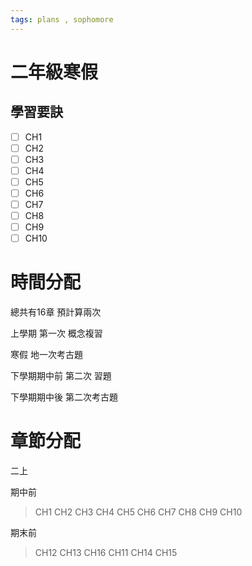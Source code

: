 ```yaml
---
tags: plans , sophomore
---
```

# 二年級寒假
## 學習要訣
- [ ] CH1
- [ ] CH2
- [ ] CH3
- [ ] CH4
- [ ] CH5
- [ ] CH6
- [ ] CH7
- [ ] CH8
- [ ] CH9
- [ ] CH10

# 時間分配
總共有16章
預計算兩次

上學期
第一次 概念複習

寒假 地一次考古題

下學期期中前
第二次 習題

下學期期中後
第二次考古題

# 章節分配
二上

期中前
> CH1 CH2 CH3 CH4
> CH5 CH6 CH7
> CH8 
> CH9
> CH10

  
期末前
> CH12 CH13 CH16
> CH11
> CH14 CH15


